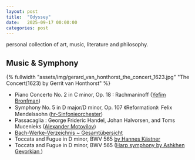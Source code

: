 ```yaml
---
layout: post
title:  "Odyssey"
date:   2025-09-17 00:00:00
categories: post
--- 
```


personal collection of art, music, literature and philosophy.

<!--more-->

## Music & Symphony

{% fullwidth "assets/img/gerard_van_honthorst_the_concert_1623.jpg" "The Concert(1623) by Gerrit van Honthorst" %}
- Piano Concerto No. 2 in C minor, Op. 18 : Rachmaninoff ([Yefim Bronfman](https://www.youtube.com/watch?v=yJpJ8REjvqo))
- Symphony No. 5 in D major/D minor, Op. 107 《Reformation》: Felix Mendelssohn ([hr-Sinfonieorchester](https://www.youtube.com/watch?v=otcrnrQAwD8))
- Passacaglia : George Frideric Handel, Johan Halvorsen, and Toms Mucenieks ([Alexander Motovilov](https://www.youtube.com/watch?v=oiZFF6NRDEs))
- [Bach-Werke-Verzeichnis ~ Gesamtübersicht](https://www.bach.de/werk/bwv.html)
- Toccata and Fugue in D minor, BWV 565 [by Hannes Kästner](https://www.youtube.com/watch?v=ho9rZjlsyYY)
- Toccata and Fugue in D minor, BWV 565 ([Harp symphony by Ashkhen Gevorkian ](https://www.youtube.com/watch?v=HAi1pn3kBqE))
